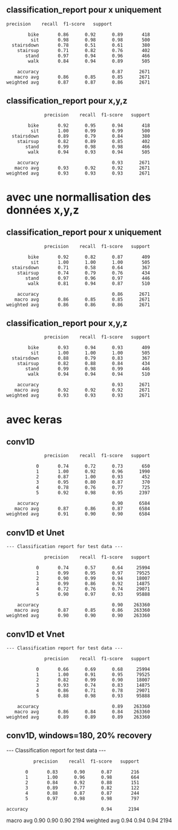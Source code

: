 ## classification_report pour x uniquement
```
precision    recall  f1-score   support

        bike       0.86      0.92      0.89       418
         sit       0.98      0.98      0.98       500
  stairsdown       0.78      0.51      0.61       380
    stairsup       0.71      0.82      0.76       402
       stand       0.97      0.94      0.96       466
        walk       0.84      0.94      0.89       505

    accuracy                           0.87      2671
   macro avg       0.86      0.85      0.85      2671
weighted avg       0.87      0.87      0.86      2671
```

## classification_report pour x,y,z
```
              precision    recall  f1-score   support

        bike       0.92      0.95      0.94       418
         sit       1.00      0.99      0.99       500
  stairsdown       0.89      0.79      0.84       380
    stairsup       0.82      0.89      0.85       402
       stand       0.99      0.98      0.98       466
        walk       0.94      0.93      0.94       505

    accuracy                           0.93      2671
   macro avg       0.93      0.92      0.92      2671
weighted avg       0.93      0.93      0.93      2671
```
# avec une normallisation des données x,y,z
## classification_report pour x uniquement
```
              precision    recall  f1-score   support

        bike       0.92      0.82      0.87       409
         sit       1.00      1.00      1.00       505
  stairsdown       0.71      0.58      0.64       367
    stairsup       0.74      0.79      0.76       434
       stand       0.97      0.96      0.97       446
        walk       0.81      0.94      0.87       510

    accuracy                           0.86      2671
   macro avg       0.86      0.85      0.85      2671
weighted avg       0.86      0.86      0.86      2671
```
## classification_report pour x,y,z
```
              precision    recall  f1-score   support

        bike       0.93      0.94      0.93       409
         sit       1.00      1.00      1.00       505
  stairsdown       0.88      0.79      0.83       367
    stairsup       0.82      0.88      0.84       434
       stand       0.99      0.98      0.99       446
        walk       0.94      0.94      0.94       510

    accuracy                           0.93      2671
   macro avg       0.92      0.92      0.92      2671
weighted avg       0.93      0.93      0.93      2671
```
# avec keras
## conv1D
```
              precision    recall  f1-score   support

           0       0.74      0.72      0.73       650
           1       1.00      0.92      0.96      1990
           2       0.87      1.00      0.93       452
           3       0.95      0.80      0.87       370
           4       0.78      0.76      0.77       725
           5       0.92      0.98      0.95      2397

    accuracy                           0.90      6584
   macro avg       0.87      0.86      0.87      6584
weighted avg       0.91      0.90      0.90      6584
```
## conv1D et Unet

```
--- Classification report for test data ---

              precision    recall  f1-score   support

           0       0.74      0.57      0.64     25994
           1       0.99      0.95      0.97     79525
           2       0.90      0.99      0.94     18007
           3       0.99      0.86      0.92     14875
           4       0.72      0.76      0.74     29071
           5       0.90      0.97      0.93     95888

    accuracy                           0.90    263360
   macro avg       0.87      0.85      0.86    263360
weighted avg       0.90      0.90      0.90    263360

```
## conv1D et Vnet

```
--- Classification report for test data ---

              precision    recall  f1-score   support

           0       0.66      0.69      0.68     25994
           1       1.00      0.91      0.95     79525
           2       0.82      0.99      0.90     18007
           3       0.93      0.74      0.83     14875
           4       0.86      0.71      0.78     29071
           5       0.88      0.98      0.93     95888

    accuracy                           0.89    263360
   macro avg       0.86      0.84      0.84    263360
weighted avg       0.89      0.89      0.89    263360
```

## conv1D, windows=180, 20% recovery
--- Classification report for test data ---

              precision    recall  f1-score   support

           0       0.83      0.90      0.87       216
           1       1.00      0.96      0.98       664
           2       0.84      0.92      0.88       151
           3       0.89      0.77      0.82       122
           4       0.88      0.87      0.87       244
           5       0.97      0.98      0.98       797

    accuracy                           0.94      2194
   macro avg       0.90      0.90      0.90      2194
weighted avg       0.94      0.94      0.94      2194

